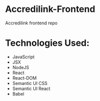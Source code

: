 # Accredilink-Frontend
Accredilink frontend repo

# Technologies Used:
- JavaScript
- JSX
- NodeJS
- React
- React-DOM
- Semantic UI CSS
- Semantic UI React
- Babel
